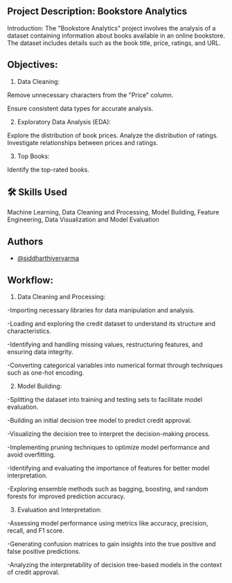 ## Project Description: Bookstore Analytics
Introduction:
The "Bookstore Analytics" project involves the analysis of a dataset containing information about books available in an online bookstore. The dataset includes details such as the book title, price, ratings, and URL.

## Objectives:
1. Data Cleaning:

Remove unnecessary characters from the "Price" column.

Ensure consistent data types for accurate analysis.

2. Exploratory Data Analysis (EDA):

Explore the distribution of book prices.
Analyze the distribution of ratings.
Investigate relationships between prices and ratings.

3. Top Books:

Identify the top-rated books.



## 🛠 Skills Used 
Machine Learning,
Data Cleaning and Processing,
Model Building,
Feature Engineering,
Data Visualization and
Model Evaluation


## Authors

- [@siddharthiyervarma](https://www.github.com/siddharthiyervarma)


## Workflow:
1. Data Cleaning and Processing:

-Importing necessary libraries for data manipulation and analysis.

-Loading and exploring the credit dataset to understand its structure and characteristics.

-Identifying and handling missing values, restructuring features, and ensuring data integrity.

-Converting categorical variables into numerical format through techniques such as one-hot encoding.

2.  Model Building:

-Splitting the dataset into training and testing sets to facilitate model evaluation.

-Building an initial decision tree model to predict credit approval.

-Visualizing the decision tree to interpret the decision-making process.

-Implementing pruning techniques to optimize model performance and avoid overfitting.

-Identifying and evaluating the importance of features for better model interpretation.

-Exploring ensemble methods such as bagging, boosting, and random forests for improved prediction accuracy.

3. Evaluation and Interpretation:

-Assessing model performance using metrics like accuracy, precision, recall, and F1 score.

-Generating confusion matrices to gain insights into the true positive and false positive predictions.

-Analyzing the interpretability of decision tree-based models in the context of credit approval.

